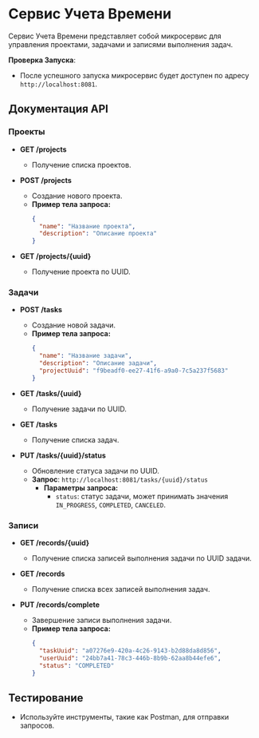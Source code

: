 # Сервис Учета Времени

Сервис Учета Времени представляет собой микросервис для управления проектами, задачами и записями выполнения задач.

**Проверка Запуска**:
- После успешного запуска микросервис будет доступен по адресу `http://localhost:8081`.

## Документация API

### Проекты

- **GET /projects**
  - Получение списка проектов.

- **POST /projects**
  - Создание нового проекта.
  - **Пример тела запроса:**
    ```json
    {
      "name": "Название проекта",
      "description": "Описание проекта"
    }
    ```

- **GET /projects/{uuid}**
  - Получение проекта по UUID.

### Задачи

- **POST /tasks**
  - Создание новой задачи.
  - **Пример тела запроса:**
    ```json
    {
      "name": "Название задачи",
      "description": "Описание задачи",
      "projectUuid": "f9beadf0-ee27-41f6-a9a0-7c5a237f5683"
    }
    ```

- **GET /tasks/{uuid}**
  - Получение задачи по UUID.

- **GET /tasks**
  - Получение списка задач.

- **PUT /tasks/{uuid}/status**
  - Обновление статуса задачи по UUID.
  - **Запрос**: `http://localhost:8081/tasks/{uuid}/status`
    - **Параметры запроса:**
      - `status`: статус задачи, может принимать значения `IN_PROGRESS`, `COMPLETED`, `CANCELED`.
    
### Записи

- **GET /records/{uuid}**
  - Получение списка записей выполнения задачи по UUID задачи.

- **GET /records**
  - Получение списка всех записей выполнения задач.

- **PUT /records/complete**
  - Завершение записи выполнения задачи.
  - **Пример тела запроса:**
    ```json
    {
      "taskUuid": "a07276e9-420a-4c26-9143-b2d88da8d856",
      "userUuid": "24bb7a41-78c3-446b-8b9b-62aa8b44efe6",
      "status": "COMPLETED"
    }
    ```

## Тестирование

- Используйте инструменты, такие как Postman, для отправки запросов.
